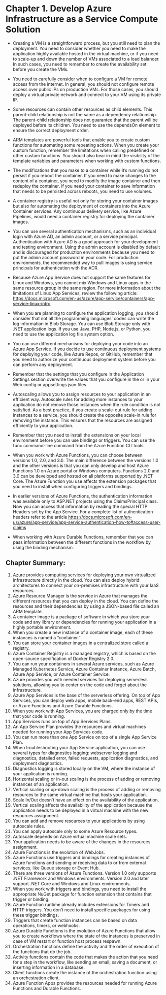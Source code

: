 # Chapter 1. Develop Azure Infrastructure as a Service Compute Solution

- Creating a VM is a straightforward process, but you still need to plan the deployment. You need to consider whether you need to make the application highly available hosted in the virtual machine, or if you need to scale-up and down the number of VMs associated to a load balancer. In such cases, you need to remember to create the availability set before you create the VMs.

- You need to carefully consider when to configure a VM for remote access from the internet. In general, you should not configure remote access over public IPs on production VMs. For those cases, you should deploy a virtual private network and connect to your VM using its private IP.

- Some resources can contain other resources as child elements. This parent-child relationship is not the same as a dependency relationship. The parent-child relationship does not guarantee that the parent will be deployed before its children. You need to use the dependsOn element to ensure the correct deployment order.

- ARM templates are powerful tools that enable you to create custom functions for automating some repeating actions. When you create your custom function, remember the limitations when calling predefined or other custom functions. You should also bear in mind the visibility of the template variables and parameters when working with custom functions.

- The modifications that you make to a container while it’s running do not persist if you reboot the container. If you need to make changes to the content of a container, you need to modify the image container and then redeploy the container. If you need your container to save information that needs to be persisted across reboots, you need to use volumes.

- A container registry is useful not only for storing your container images but also for automating the deployment of containers into the Azure Container services. Any continuous delivery service, like Azure Pipelines, would need a container registry for deploying the container images.

- You can use several authentication mechanisms, such as an individual login with Azure AD, an admin account, or a service principal. Authentication with Azure AD is a good approach for your development and testing environment. Using the admin account is disabled by default and is discouraged for production environments because you need to put the admin account password in your code. For production environments, the recommended way to pull images is using service principals for authentication with the ACR.

- Because Azure App Service does not support the same features for Linux and Windows, you cannot mix Windows and Linux apps in the same resource group in the same region. For more information about the limitations of Linux App Services, review the following article: https://docs.microsoft.com/en-us/azure/app-service/containers/app-service-linux-intro

- When you are planning to configure the application logging, you should consider that not all the programming languages’ codes can write the log information in Blob Storage. You can use Blob Storage only with .NET application logs. If you use Java, PHP, Node.js, or Python, you need to use the application log file system option.

- You can use different mechanisms for deploying your code into an Azure App Service. If you decide to use continuous deployment systems for deploying your code, like Azure Repos, or GitHub, remember that you need to authorize your continuous deployment system before you can perform any deployment.

- Remember that the settings that you configure in the Application Settings section overwrite the values that you configure in the <appSettings> or <connectionStrings> in your Web.config or appsettings.json files.

- Autoscaling allows you to assign resources to your application in an efficient way. Autoscale rules for adding more instances to your application do not remove those instances when the rule condition is not satisfied. As a best practice, if you create a scale-out rule for adding instances to a service, you should create the opposite scale-in rule for removing the instance. This ensures that the resources are assigned efficiently to your application.

- Remember that you need to install the extensions on your local environment before you can use bindings or triggers. You can use the func command-line command from the Azure Function CLI tools.

- When you work with Azure Functions, you can choose between versions 1.0, 2.0, and 3.0. The main difference between the versions 1.0 and the other versions is that you can only develop and host Azure Functions 1.0 on Azure portal or Windows computers. Functions 2.0 and 3.0 can be developed and hosted on all platforms supported by .NET Core. The Azure Function you use affects the extension packages that you need to install when configuring triggers and bindings.

- In earlier versions of Azure Functions, the authentication information was available only to ASP.NET projects using the ClaimsPrincipal class. Now you can access that information by reading the special HTTP Headers set by the App Service. For a complete list of authentication headers refer to the article https://docs.microsoft.com/en-us/azure/app-service/app-service-authentication-how-to#access-user-claims

- When working with Azure Durable Functions, remember that you can pass information between the different functions in the workflow by using the binding mechanism.

## Chapter Summary:

1. Azure provides computing services for deploying your own virtualized infrastructure directly in the cloud. You can also deploy hybrid architectures to connect your on-premises infrastructure with your IaaS resources.
2. Azure Resource Manager is the service in Azure that manages the different resources that you can deploy in the cloud. You can define the resources and their dependencies by using a JSON-based file called an ARM template.
3. A container image is a package of software in which you store your code and any library or dependencies for running your application in a highly portable environment.
4. When you create a new instance of a container image, each of these instances is named a “container.”
5. You can store your container images in a centralized store called a registry.
6. Azure Container Registry is a managed registry, which is based on the open-source specification of Docker Registry 2.0.
7. You can run your containers in several Azure services, such as Azure Managed Kubernetes Service, Azure Container Instance, Azure Batch, Azure App Service, or Azure Container Service.
8. Azure provides you with needed services for deploying serverless solutions, allowing you to center on the code and forget about the infrastructure.
9. Azure App Services is the base of the serverless offering. On top of App Services, you can deploy web apps, mobile back-end apps, REST APIs, or Azure Functions and Azure Durable Functions.
10. When you work with App Services, you are charged only by the time that your code is running.
11. App Services runs on top of App Services Plans.
12. An App Service Plan provides the resources and virtual machines needed for running your App Services code.
13. You can run more than one App Service on top of a single App Service Plan.
14. When troubleshooting your App Service application, you can use several types for diagnostics logging: webserver logging and diagnostics, detailed error, failed requests, application diagnostics, and deployment diagnostics.
15. Diagnostics logging is stored locally on the VM, where the instance of your application is running.
16. Horizontal scaling or in-out scaling is the process of adding or removing instances of an application.
17. Vertical scaling or up-down scaling is the process of adding or removing resources to the same virtual machine that hosts your application.
18. Scale In/Out doesn’t have an effect on the availability of the application.
19. Vertical scaling affects the availability of the application because the application needs to be deployed in a virtual machine with the new resources assignment.
20. You can add and remove resources to your applications by using autoscale rules.
21. You can apply autoscale only to some Azure Resource types.
22. Autoscale depends on Azure virtual machine scale sets.
23. Your application needs to be aware of the changes in the resources assignment.
24. Azure Functions is the evolution of WebJobs.
25. Azure Functions use triggers and bindings for creating instances of Azure functions and sending or receiving data to or from external services, like Queue storage or Event Hub.
26. There are three versions of Azure Functions. Version 1.0 only supports .NET Framework and Windows environments. Version 2.0 and later support .NET Core and Windows and Linux environments.
27. When you work with triggers and bindings, you need to install the appropriate NuGet package for function extension that contains that trigger or binding.
28. Azure Function runtime already includes extensions for Timers and HTTP triggers. You don’t need to install specific packages for using these trigger bindings.
29. Triggers that create function instances can be based on data operations, timers, or webhooks.
30. Azure Durable Functions is the evolution of Azure Functions that allow you to create workflows where the state of the instances is preserved in case of VM restart or function host process respawn.
31. Orchestration functions define the activity and the order of execution of the functions that do the job.
32. Activity functions contain the code that makes the action that you need for a step in the workflow, like sending an email, saving a document, or inserting information in a database.
33. Client functions create the instance of the orchestration function using an orchestration client.
34. Azure Function Apps provides the resources needed for running Azure Functions and Durable Functions.